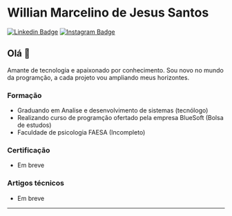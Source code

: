 # Willian Marcelino de Jesus Santos

[![Linkedin Badge](https://img.shields.io/badge/-LinkedIn-blue?style=flat-square&logo=Linkedin&logoColor=white&link=https://www.linkedin.com/in/willian-marcelino-de-jesus-santos-98376315a//)](https://www.linkedin.com/in/willian-marcelino-de-jesus-santos-98376315a/)
[![Instagram Badge](https://img.shields.io/badge/-instagram-red?link=https://www.instagram.com/will.marc20/)](https://www.instagram.com/will.marc20/)

## Olá 👋

Amante de tecnologia e apaixonado por conhecimento.
Sou novo no mundo da programção, a cada projeto vou ampliando meus horizontes.



### Formação
- Graduando em Analise e desenvolvimento de sistemas (tecnólogo)
- Realizando curso de programção ofertado pela empresa BlueSoft (Bolsa de estudos)
- Faculdade de psicologia FAESA (Incompleto)


### Certificação
- Em breve

### Artigos técnicos
- Em breve

---
